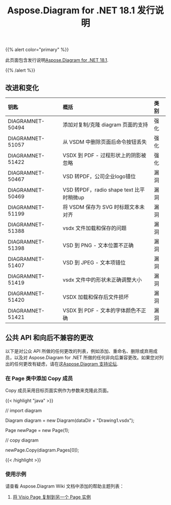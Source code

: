﻿---
title: Aspose.Diagram for .NET 18.1 发行说明
type: docs
weight: 120
url: /zh/net/aspose-diagram-for-net-18-1-release-notes/
---
{{% alert color="primary" %}} 

此页面包含发行说明[Aspose.Diagram for .NET 18.1](https://www.nuget.org/packages/Aspose.Diagram/18.1.0).

{{% /alert %}} 
## **改进和变化**

|**钥匙**|**概括**|**类别**|
|:- |:- |:- |
|DIAGRAMNET-50494|添加对复制/克隆 diagram 页面的支持|强化|
|DIAGRAMNET-51057|从 VSDM 中删除页面后命令按钮丢失|强化|
|DIAGRAMNET-51422|VSDX 到 PDF - 过程形状上的阴影被忽略|强化|
|DIAGRAMNET-50467|VSD 转PDF，公司企业logo错位|漏洞|
|DIAGRAMNET-50469|VSD 转PDF，radio shape text 比平时稍微up|漏洞|
|DIAGRAMNET-51199|将 VSDM 保存为 SVG 时标题文本未对齐|漏洞|
|DIAGRAMNET-51388|vsdx 文件加载和保存的问题|漏洞|
|DIAGRAMNET-51398|VSD 到 PNG - 文本位置不正确|漏洞|
|DIAGRAMNET-51407|VSD 到 JPEG - 文本项错位|漏洞|
|DIAGRAMNET-51419|vsdx 文件中的形状未正确调整大小|漏洞|
|DIAGRAMNET-51420|VSDX 加载和保存后文件损坏|漏洞|
|DIAGRAMNET-51421|VSDX 到 PDF - 文本的字体颜色不正确|漏洞|
## **公共 API 和向后不兼容的更改**
以下是对公众 API 所做的任何更改的列表，例如添加、重命名、删除或弃用成员，以及对 Aspose.Diagram for .NET 所做的任何非向后兼容更改。如果您对列出的任何更改有疑虑，请在这[Aspose.Diagram 支持论坛](https://forum.aspose.com/c/diagram/17).
### **在 Page 类中添加 Copy 成员**
Copy 成员采用目标页面实例作为参数来克隆此页面。

{{< highlight "java" >}}

 // import diagram

Diagram diagram = new Diagram(dataDir + "Drawing1.vsdx");

Page newPage = new Page(1);

// copy diagram

newPage.Copy(diagram.Pages[0]);

{{< /highlight >}}
### **使用示例**
请查看 Aspose.Diagram Wiki 文档中添加的帮助主题列表：

1. [将 Visio Page 复制到另一个 Page 实例](https://docs.aspose.com/diagram/net/retrieve-get-copy-and-insert-a-page/#copy-visio-page-to-another-page-instance)
